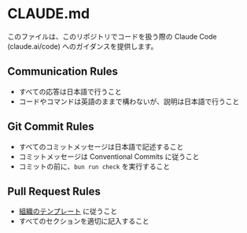 # CLAUDE.md

このファイルは、このリポジトリでコードを扱う際の Claude Code (claude.ai/code) へのガイダンスを提供します。

## Communication Rules

- すべての応答は日本語で行うこと
- コードやコマンドは英語のままで構わないが、説明は日本語で行うこと

## Git Commit Rules

- すべてのコミットメッセージは日本語で記述すること
- コミットメッセージは Conventional Commits に従うこと
- コミットの前に、`bun run check` を実行すること

## Pull Request Rules

- [組織のテンプレート](https://raw.githubusercontent.com/nw-union/.github/refs/heads/main/.github/pull_request_template.md) に従うこと
- すべてのセクションを適切に記入すること

